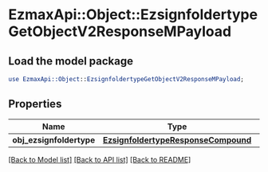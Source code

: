 # EzmaxApi::Object::EzsignfoldertypeGetObjectV2ResponseMPayload

## Load the model package
```perl
use EzmaxApi::Object::EzsignfoldertypeGetObjectV2ResponseMPayload;
```

## Properties
Name | Type | Description | Notes
------------ | ------------- | ------------- | -------------
**obj_ezsignfoldertype** | [**EzsignfoldertypeResponseCompound**](EzsignfoldertypeResponseCompound.md) |  | 

[[Back to Model list]](../README.md#documentation-for-models) [[Back to API list]](../README.md#documentation-for-api-endpoints) [[Back to README]](../README.md)


